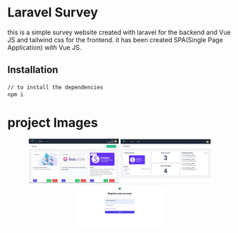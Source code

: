 # Laravel Survey
this is a simple survey website created with laravel for the backend and Vue JS and tailwind css for the frontend.
it has been created SPA(Single Page Application) with Vue JS.

## Installation
    // to install the dependencies
    npm i
    
    
# project Images
<p align="center">
    <img src="site_images/home.JPG" width="40%">
    <img src="site_images/profile.JPG" width="40%">
    <img src="site_images/register.JPG" width="40%">
</p>
